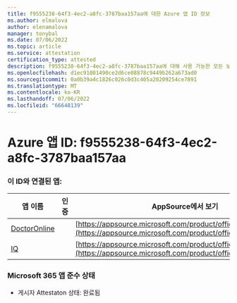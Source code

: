 ```yaml
---
title: f9555238-64f3-4ec2-a8fc-3787baa157aa에 대한 Azure 앱 ID 정보
ms.author: elmalova
author: elenamalova
manager: tonybal
ms.date: 07/06/2022
ms.topic: article
ms.service: attestation
certification_type: attested
description: f9555238-64f3-4ec2-a8fc-3787baa157aa에 대해 사용 가능한 모든 보안 및 규정 준수 정보입니다.
ms.openlocfilehash: d1ec91001490ce2d6ce08878c9449b262a673ad0
ms.sourcegitcommit: 0a0b39a4c1826c026c0d3c405a20209254ce7891
ms.translationtype: MT
ms.contentlocale: ko-KR
ms.lasthandoff: 07/06/2022
ms.locfileid: "66648139"
---
```

# <a name="azure-app-id-f9555238-64f3-4ec2-a8fc-3787baa157aa"></a>Azure 앱 ID: f9555238-64f3-4ec2-a8fc-3787baa157aa


### <a name="apps-associated-with-this-id"></a>이 ID와 연결된 앱:
| **앱 이름** | **인증** | **AppSource에서 보기** |
|--------------|---------------|-----------------------|
| [DoctorOnline](../forward/WA200004082.md) |  | [https://appsource.microsoft.com/product/office/WA200004082](https://appsource.microsoft.com/product/office/WA200004082) |
| [IQ](../forward/WA200004126.md) |  | [https://appsource.microsoft.com/product/office/WA200004126](https://appsource.microsoft.com/product/office/WA200004126) |

### <a name="microsoft-365-app-compliance-status"></a>Microsoft 365 앱 준수 상태
- 게시자 Attestaton 상태: 완료됨
